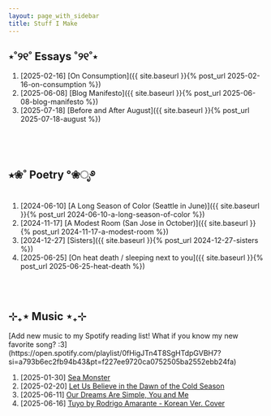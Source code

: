 ```yaml
---
layout: page_with_sidebar
title: Stuff I Make
---
```


<!-- For navigation from sidebar -->
<div id="essays"></div>

<h2 class = "section-header">⋆˚୨୧˚ Essays ˚୨୧˚⋆</h2>

<!-- Jekyll builds with version 3.0 and configured with a baseurl, need to prepend post_url or link tags with site.baseurl like below; the links will need to be updated to remove baseurl prefix once Github pages updates its Jekyll version -->
1. [2025-02-16] [On Consumption]({{ site.baseurl }}{% post_url 2025-02-16-on-consumption %})
2. [2025-06-08] [Blog Manifesto]({{ site.baseurl }}{% post_url 2025-06-08-blog-manifesto %})
3. [2025-07-18] [Before and After August]({{ site.baseurl }}{% post_url 2025-07-18-august %})

<br><br>

<!-- For navigation from sidebar -->
<div id="poetry"></div>

<h2 class = "section-header">⭒❀˚ Poetry °❀ೃ࿔</h2>

1. [2024-06-10] [A Long Season of Color (Seattle in June)]({{ site.baseurl }}{% post_url 2024-06-10-a-long-season-of-color %})
2. [2024-11-17] [A Modest Room (San Jose in October)]({{ site.baseurl }}{% post_url 2024-11-17-a-modest-room %})
3. [2024-12-27] [Sisters]({{ site.baseurl }}{% post_url 2024-12-27-sisters %})
3. [2025-06-25] [On heat death / sleeping next to you]({{ site.baseurl }}{% post_url 2025-06-25-heat-death %})

<br><br>

<!-- For navigation from sidebar -->
<div id="music"></div>

<h2 class = "section-header">⊹₊⋆ Music ⋆₊⊹</h2>
[Add new music to my Spotify reading list! What if you know my new favorite song? :3](https://open.spotify.com/playlist/0fHigJTn4T8SgHTdpGVBH7?si=a793b6ec2fb94b43&pt=f227ee9720ca0752505ba2552ebb24fa)

<br>

1. [2025-01-30] [Sea Monster](https://open.spotify.com/track/1lznaFgHdCmHz19kCeWGkh?si=13556f2cfea84f70)
2. [2025-02-20] [Let Us Believe in the Dawn of the Cold Season](https://open.spotify.com/track/4iqzp9Esfsqz42zGjbLKjO?si=0e4963af089c4a53)
3. [2025-06-11] [Our Dreams Are Simple, You and Me](https://open.spotify.com/track/0ugmPrrcBomTSwFMkVm0Mm?si=eb785944c30f4ecb)
4. [2025-06-16] [Tuyo by Rodrigo Amarante - Korean Ver. Cover](https://open.spotify.com/track/7EPXEPWjW2EdPeX1jHY4td?si=4a0a99b535be4ee7)




